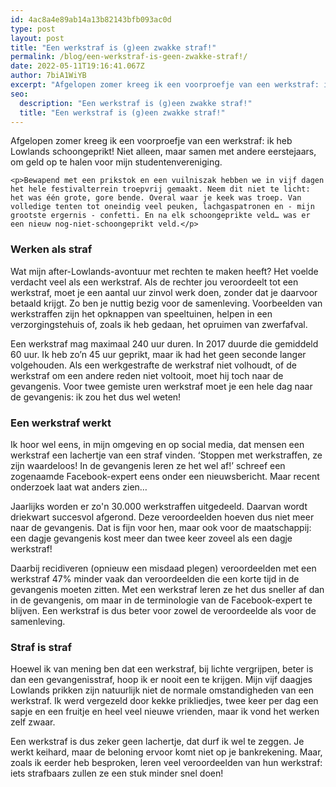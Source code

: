 ```yaml
---
id: 4ac8a4e89ab14a13b82143bfb093ac0d
type: post
layout: post
title: "Een werkstraf is (g)een zwakke straf!"
permalink: /blog/een-werkstraf-is-geen-zwakke-straf!/
date: 2022-05-11T19:16:41.067Z
author: 7biA1WiYB
excerpt: "Afgelopen zomer kreeg ik een voorproefje van een werkstraf: ik heb Lowlands schoongeprikt! Niet alleen, maar samen met andere eerstejaars, om geld op te halen voor mijn studentenvereniging.  "
seo:
  description: "Een werkstraf is (g)een zwakke straf!"
  title: "Een werkstraf is (g)een zwakke straf!"
---
```

Afgelopen zomer kreeg ik een voorproefje van een werkstraf: ik heb Lowlands schoongeprikt! Niet alleen, maar samen met andere eerstejaars, om geld op te halen voor mijn studentenvereniging.  

    <p>Bewapend met een prikstok en een vuilniszak hebben we in vijf dagen het hele festivalterrein troepvrij gemaakt. Neem dit niet te licht: het was één grote, gore bende. Overal waar je keek was troep. Van volledige tenten tot oneindig veel peuken, lachgaspatronen en - mijn grootste ergernis - confetti. En na elk schoongeprikte veld… was er een nieuw nog-niet-schoongeprikt veld.</p>
<h3>Werken als straf</h3>
<p>Wat mijn after-Lowlands-avontuur met rechten te maken heeft? Het voelde verdacht veel als een werkstraf. Als de rechter jou veroordeelt tot een werkstraf, moet je een aantal uur zinvol werk doen, zonder dat je daarvoor betaald krijgt. Zo ben je nuttig bezig voor de samenleving. Voorbeelden van werkstraffen zijn het opknappen van speeltuinen, helpen in een verzorgingstehuis of, zoals ik heb gedaan, het opruimen van zwerfafval.</p>
<p>Een werkstraf mag maximaal 240 uur duren. In 2017 duurde die gemiddeld 60 uur. Ik heb zo’n 45 uur geprikt, maar ik had het geen seconde langer volgehouden. Als een werkgestrafte de werkstraf niet volhoudt, of de werkstraf om een andere reden niet voltooit, moet hij toch naar de gevangenis. Voor twee gemiste uren werkstraf moet je een hele dag naar de gevangenis: ik zou het dus wel weten!</p>
<h3>Een werkstraf werkt</h3>
<p>Ik hoor wel eens, in mijn omgeving en op social media, dat mensen een werkstraf een lachertje van een straf vinden. ‘Stoppen met werkstraffen, ze zijn waardeloos! In de gevangenis leren ze het wel af!’ schreef een zogenaamde Facebook-expert eens onder een nieuwsbericht. Maar recent onderzoek laat wat anders zien…</p>
<p>Jaarlijks worden er zo'n 30.000 werkstraffen uitgedeeld. Daarvan wordt driekwart succesvol afgerond. Deze veroordeelden hoeven dus niet meer naar de gevangenis. Dat is fijn voor hen, maar ook voor de maatschappij: een dagje gevangenis kost meer dan twee keer zoveel als een dagje werkstraf!</p>
<p>Daarbij recidiveren (opnieuw een misdaad plegen) veroordeelden met een werkstraf 47% minder vaak dan veroordeelden die een korte tijd in de gevangenis moeten zitten. Met een werkstraf leren ze het dus sneller af dan in de gevangenis, om maar in de terminologie van de Facebook-expert te blijven. Een werkstraf is dus beter voor zowel de veroordeelde als voor de samenleving.</p>
<h3>Straf is straf</h3>
<p>Hoewel ik van mening ben dat een werkstraf, bij lichte vergrijpen, beter is dan een gevangenisstraf, hoop ik er nooit een te krijgen. Mijn vijf daagjes Lowlands prikken zijn natuurlijk niet de normale omstandigheden van een werkstraf. Ik werd vergezeld door kekke prikliedjes, twee keer per dag een sapje en een fruitje en heel veel nieuwe vrienden, maar ik vond het werken zelf zwaar.</p>
<p>Een werkstraf is dus zeker geen lachertje, dat durf ik wel te zeggen. Je werkt keihard, maar de beloning ervoor komt niet op je bankrekening. Maar, zoals ik eerder heb besproken, leren veel veroordeelden van hun werkstraf: iets strafbaars zullen ze een stuk minder snel doen!</p>  
